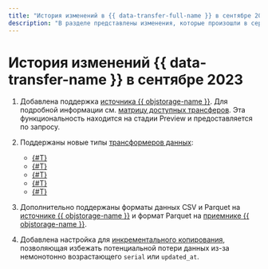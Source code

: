 ```yaml
---
title: "История изменений в {{ data-transfer-full-name }} в сентябре 2023"
description: "В разделе представлены изменения, которые произошли в сервисе {{ data-transfer-name }} в сентябре 2023 года."
---
```


# История изменений {{ data-transfer-name }} в сентябре 2023

1. Добавлена поддержка [источника {{ objstorage-name }}](../operations/endpoint/source/object-storage.md). Для подробной информации см. [матрицу доступных трансферов](../transfer-matrix.md). Эта функциональность находится на стадии Preview и предоставляется по запросу.

1. Поддержаны новые типы [трансформеров данных](../concepts/data-transformation.md): 

    * [{#T}](../concepts/data-transformation.md#data-mask)
    * [{#T}](../concepts/data-transformation.md#subtable-splitting)
    * [{#T}](../concepts/data-transformation.md#replace-primary-key)
    * [{#T}](../concepts/data-transformation.md#convert-to-string)
    * [{#T}](../concepts/data-transformation.md#shard)

1. Дополнительно поддержаны форматы данных CSV и Parquet на [источнике {{ objstorage-name }}](../operations/endpoint/source/object-storage.md) и формат Parquet на [приемнике {{ objstorage-name }}](../operations/endpoint/target/object-storage.md).
 
1. Добавлена настройка для [инкрементального копирования](../concepts/transfer-lifecycle.md#copy), позволяющая избежать потенциальной потери данных из-за немонотонно возрастающего `serial` или `updated_at`.

